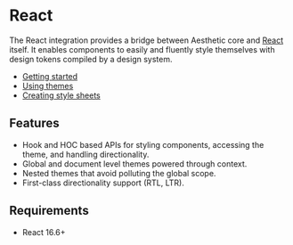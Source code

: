 # React

The React integration provides a bridge between Aesthetic core and [React](https://reactjs.org/)
itself. It enables components to easily and fluently style themselves with design tokens compiled by
a design system.

- [Getting started](./setup.md)
- [Using themes](./themes.md)
- [Creating style sheets](./style-sheets.md)

## Features

- Hook and HOC based APIs for styling components, accessing the theme, and handling directionality.
- Global and document level themes powered through context.
- Nested themes that avoid polluting the global scope.
- First-class directionality support (RTL, LTR).

## Requirements

- React 16.6+
